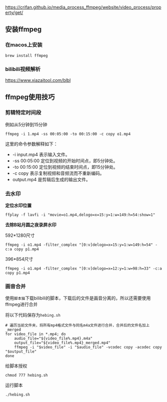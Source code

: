 https://crifan.github.io/media_process_ffmpeg/website/video_process/property/get/

## 安装ffmpeg
### 在macos上安装
```
brew install ffmpeg
```

### bilibili视频解析

https://www.xiazaitool.com/blbl

## ffmpeg使用技巧

### 剪辑特定时间段

例如从5分钟到15分钟

```
ffmpeg -i 1.mp4 -ss 00:05:00 -to 00:15:00 -c copy o1.mp4
```
这里的命令参数解释如下：
- -i input.mp4 表示输入文件。
- -ss 00:05:00 定位到视频的开始时间点，即5分钟处。
- -to 00:15:00 定位到视频的结束时间点，即15分钟处。
- -c copy 表示复制视频和音频流而不重新编码。
- output.mp4 是剪辑后生成的输出文件。

### 去水印
**定位水印位置**

```shell
ffplay -f lavfi -i "movie=o1.mp4,delogo=x=15:y=1:w=149:h=54:show=1"
```

**去除B站月圆之夜录屏水印**

592*1280尺寸

```shell
ffmpeg -i o1.mp4 -filter_complex "[0:v]delogo=x=15:y=1:w=149:h=54" -c:a copy p1.mp4
```

396*854尺寸

```
ffmpeg -i o1.mp4 -filter_complex "[0:v]delogo=x=12:y=1:w=98:h=33" -c:a copy p1.mp4
```

### 画音合并
使用`脚本猫`下载bilibili的脚本，下载后的文件是画音分离的，所以还需要使用ffmpeg进行合并

将以下代码保存为`hebing.sh`

```
# 遍历当前文件夹，将所有mp4格式文件与同名m4a文件进行合并，合并后的文件名加上_merged
for video_file in *.mp4; do
    audio_file="${video_file%.mp4}.m4a"
    output_file="${video_file%.mp4}_merged.mp4"
    ffmpeg -i "$video_file" -i "$audio_file" -vcodec copy -acodec copy "$output_file"
done
```

给脚本授权

```
chmod 777 hebing.sh
```

运行脚本

```
./hebing.sh
```

